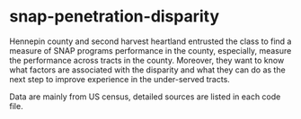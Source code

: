 # snap-penetration-disparity
Hennepin county and second harvest heartland entrusted the class to find a measure of SNAP programs performance in the county, especially, measure the performance across tracts in the county. Moreover, they want to know what factors are associated with the disparity and what they can do as the next step to improve experience in the under-served tracts.

Data are mainly from US census, detailed sources are listed in each code file.
